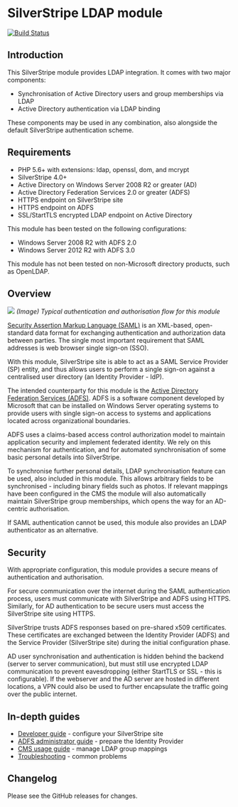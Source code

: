 # SilverStripe LDAP module

[![Build Status](https://secure.travis-ci.org/silverstripe/silverstripe-ldap.svg)](https://travis-ci.org/silverstripe/silverstripe-ldap)

## Introduction

This SilverStripe module provides LDAP integration. It comes with two major components:

* Synchronisation of Active Directory users and group memberships via LDAP
* Active Directory authentication via LDAP binding

These components may be used in any combination, also alongside the default SilverStripe authentication scheme.

## Requirements

 * PHP 5.6+ with extensions: ldap, openssl, dom, and mcrypt
 * SilverStripe 4.0+
 * Active Directory on Windows Server 2008 R2 or greater (AD)
 * Active Directory Federation Services 2.0 or greater (ADFS)
 * HTTPS endpoint on SilverStripe site
 * HTTPS endpoint on ADFS
 * SSL/StartTLS encrypted LDAP endpoint on Active Directory

This module has been tested on the following configurations:

 * Windows Server 2008 R2 with ADFS 2.0
 * Windows Server 2012 R2 with ADFS 3.0

This module has not been tested on non-Microsoft directory products, such as OpenLDAP.

## Overview

![](docs/en/img/saml_ad_integration.png)
*(Image) Typical authentication and authorisation flow for this module*

[Security Assertion Markup Language (SAML)](http://en.wikipedia.org/wiki/Security_Assertion_Markup_Language) is an XML-based, open-standard data format for exchanging authentication and authorization data between parties. The single most important requirement that SAML addresses is web browser single sign-on (SSO).

With this module, SilverStripe site is able to act as a SAML Service Provider (SP) entity, and thus allows users to perform a single sign-on against a centralised user directory (an Identity Provider - IdP).

The intended counterparty for this module is the [Active Directory Federation Services (ADFS)](http://en.wikipedia.org/wiki/Active_Directory_Federation_Services). ADFS is a software component developed by Microsoft that can be installed on Windows Server operating systems to provide users with single sign-on access to systems and applications located across organizational boundaries.

ADFS uses a claims-based access control authorization model to maintain application security and implement federated identity. We rely on this mechanism for authentication, and for automated synchronisation of some basic personal details into SilverStripe.

To synchronise further personal details, LDAP synchronisation feature can be used, also included in this module. This allows arbitrary fields to be synchronised - including binary fields such as photos. If relevant mappings have been configured in the CMS the module will also automatically maintain SilverStripe group memberships, which opens the way for an AD-centric authorisation.

If SAML authentication cannot be used, this module also provides an LDAP authenticator as an alternative.

## Security

With appropriate configuration, this module provides a secure means of authentication and authorisation.

For secure communication over the internet during the SAML authentication process, users must communicate with SilverStripe and ADFS using HTTPS. Similarly, for AD authentication to be secure users must access the SilverStripe site using HTTPS.

SilverStripe trusts ADFS responses based on pre-shared x509 certificates. These certificates are exchanged between the Identity Provider (ADFS) and the Service Provider (SilverStripe site) during the initial configuration phase.

AD user synchronisation and authentication is hidden behind the backend (server to server communication), but must still use encrypted LDAP communication to prevent eavesdropping (either StartTLS or SSL - this is configurable). If the webserver and the AD server are hosted in different locations, a VPN could also be used to further encapsulate the traffic going over the public internet.

## In-depth guides

* [Developer guide](docs/en/developer.md) - configure your SilverStripe site
* [ADFS administrator guide](docs/en/adfs.md) - prepare the Identity Provider
* [CMS usage guide](docs/en/usage.md) - manage LDAP group mappings
* [Troubleshooting](docs/en/troubleshooting.md) - common problems

## Changelog

Please see the GitHub releases for changes.
